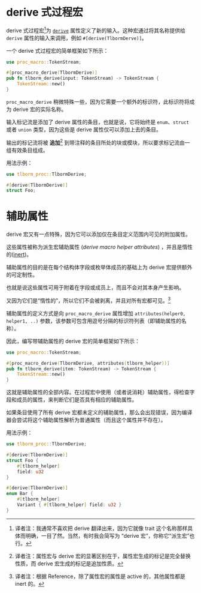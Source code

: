 # derive 式过程宏

[`derive`]: https://doc.rust-lang.org/reference/attributes/derive.html

derive 式过程宏[^derive-name]为 [`derive`] 属性定义了新的输入。这种宏通过将其名称提供给 
`derive` 属性的输入来调用，例如 `#[derive(TlbormDerve)]`。

[^derive-name]: 译者注：我通常不喜欢把 derive 翻译出来，因为它就像 trait
这个名称那样具体而明确，一目了然。当然，有时我会简写为 “derive 宏”，你称它“派生宏”也行。

一个 derive 式过程宏的简单框架如下所示：

```rs
use proc_macro::TokenStream;

#[proc_macro_derive(TlbormDerive)]
pub fn tlborm_derive(input: TokenStream) -> TokenStream {
    TokenStream::new()
}
```

`proc_macro_derive` 稍微特殊一些，因为它需要一个额外的标识符，此标识符将成为 derive 宏的实际名称。

输入标记流是添加了 derive  属性的条目，也就是说，它将始终是 `enum`、`struct` 或者 `union` 
类型，因为这些是 derive 属性仅可以添加上去的条目。

输出的标记流将被 **追加**[^appended] 到带注释的条目所处的块或模块，所以要求标记流由一组有效条目组成。

[^appended]: 译者注：属性宏与 derive 宏的显著区别在于，属性宏生成的标记是完全替换性质，而 derive 宏生成的标记是追加性质。

用法示例：

```rs
use tlborm_proc::TlbormDerive;

#[derive(TlbormDerive)]
struct Foo;
```

# 辅助属性

derive 宏又有一点特殊，因为它可以添加仅在条目定义范围内可见的附加属性。

这些属性被称为派生宏辅助属性 (*derive macro helper attributes*) ，并且是惰性的([inert])。

[inert]: https://doc.rust-lang.org/reference/attributes.html#active-and-inert-attributes

辅助属性的目的是在每个结构体字段或枚举体成员的基础上为 derive 宏提供额外的可定制性。

也就是说这些属性可用于附着在字段或成员上，而且不会对其本身产生影响。

又因为它们是“惰性的”，所以它们不会被剥离，并且对所有宏都可见。[^active-inert]

[^active-inert]: 译者注：根据 Reference，除了属性宏的属性是 active 的，其他属性都是 inert 的。

辅助属性的定义方式是向 `proc_macro_derive` 属性增加 `attributes(helper0, helper1, ..)`
参数，该参数可包含用逗号分隔的标识符列表（即辅助属性的名称）。

因此，编写带辅助属性的 derive 宏的简单框架如下所示：

```rs
use proc_macro::TokenStream;

#[proc_macro_derive(TlbormDerive, attributes(tlborm_helper))]
pub fn tlborm_derive(item: TokenStream) -> TokenStream {
    TokenStream::new()
}
```

这就是辅助属性的全部内容。在过程宏中使用（或者说消耗）辅助属性，得检查字段和成员的属性，来判断它们是否具有相应的辅助属性。

如果条目使用了所有 derive 宏都未定义的辅助属性，那么会出现错误，因为编译器会尝试将这个辅助属性解析为普通属性（而且这个属性并不存在）。

用法示例：

```rs
use tlborm_proc::TlbormDerive;

#[derive(TlbormDerive)]
struct Foo {
    #[tlborm_helper]
    field: u32
}

#[derive(TlbormDerive)]
enum Bar {
    #[tlborm_helper]
    Variant { #[tlborm_helper] field: u32 }
}
```
